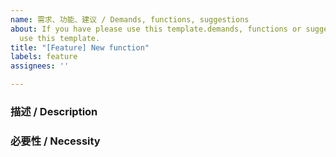 ```yaml
---
name: 需求、功能、建议 / Demands, functions, suggestions
about: If you have please use this template.demands, functions or suggestions, please
  use this template.
title: "[Feature] New function"
labels: feature
assignees: ''

---
```


<!-- ⚠️⚠️ 不要删除这些注释 ⚠️⚠️ -->
<!-- ⚠️⚠️ DO NOT Delete those comments! ⚠️⚠️ -->
<!-- 请先搜索有无同类需求，避免提交重复需求 -->
<!-- Please search existing demands to avoid creating duplicates. -->

### 描述 / Description



<!-- 请在上方详细地描述你的需求、功能、建议。 -->
<!-- Please describe your demands, functions, suggestions above. -->

### 必要性 / Necessity



<!-- 请在上方详细地描述该需求、功能、建议 的必要性。 -->
<!-- Please describe why you need the demands, functions, suggestions. -->


